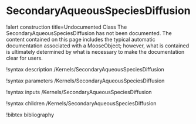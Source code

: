 <!-- MOOSE Documentation Stub: Remove this when content is added. -->

# SecondaryAqueousSpeciesDiffusion

!alert construction title=Undocumented Class
The SecondaryAqueousSpeciesDiffusion has not been documented. The content contained on this page includes the
typical automatic documentation associated with a MooseObject; however, what is contained is
ultimately determined by what is necessary to make the documentation clear for users.

!syntax description /Kernels/SecondaryAqueousSpeciesDiffusion

!syntax parameters /Kernels/SecondaryAqueousSpeciesDiffusion

!syntax inputs /Kernels/SecondaryAqueousSpeciesDiffusion

!syntax children /Kernels/SecondaryAqueousSpeciesDiffusion

!bibtex bibliography
